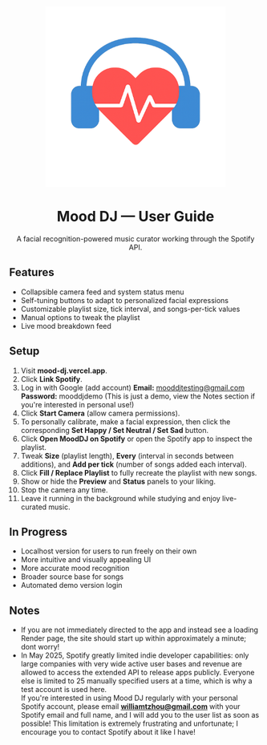 <p align="center">
  <img src="Frontend/MoodDJ_Banner.png" alt="Mood DJ banner" width="360">
</p>

<div align="center">

# **Mood DJ — User Guide**

A facial recognition-powered music curator working through the Spotify API.



</div>

## **Features**
- Collapsible camera feed and system status menu
- Self-tuning buttons to adapt to personalized facial expressions
- Customizable playlist size, tick interval, and songs-per-tick values
- Manual options to tweak the playlist
- Live mood breakdown feed

## **Setup**
1. Visit **mood-dj.vercel.app**.
2. Click **Link Spotify**.
3. Log in with Google (add account)
   **Email:** mooddjtesting@gmail.com  
   **Password:** mooddjdemo
   (This is just a demo, view the Notes section if you're interested in personal use!)
4. Click **Start Camera** (allow camera permissions).
5. To personally calibrate, make a facial expression, then click the corresponding **Set Happy / Set Neutral / Set Sad** button.
6. Click **Open MoodDJ on Spotify** or open the Spotify app to inspect the playlist.
7. Tweak **Size** (playlist length), **Every** (interval in seconds between additions), and **Add per tick** (number of songs added each interval).
8. Click **Fill / Replace Playlist** to fully recreate the playlist with new songs.
9. Show or hide the **Preview** and **Status** panels to your liking.
10. Stop the camera any time.
11. Leave it running in the background while studying and enjoy live-curated music.

## **In Progress**
- Localhost version for users to run freely on their own
- More intuitive and visually appealing UI
- More accurate mood recognition
- Broader source base for songs
- Automated demo version login

## **Notes**
- If you are not immediately directed to the app and instead see a loading Render page, the site should start up within approximately a minute; dont worry!
- In May 2025, Spotify greatly limited indie developer capabilities: only large companies with very wide active user bases and revenue are allowed to access the extended API to release apps publicly. Everyone else is limited to 25 manually specified users at a time, which is why a test account is used here.  
  If you're interested in using Mood DJ regularly with your personal Spotify account, please email **williamtzhou@gmail.com** with your Spotify email and full name, and I will add you to the user list as soon as possible! This limitation is extremely frustrating and unfortunate; I encourage you to contact Spotify about it like I have!


